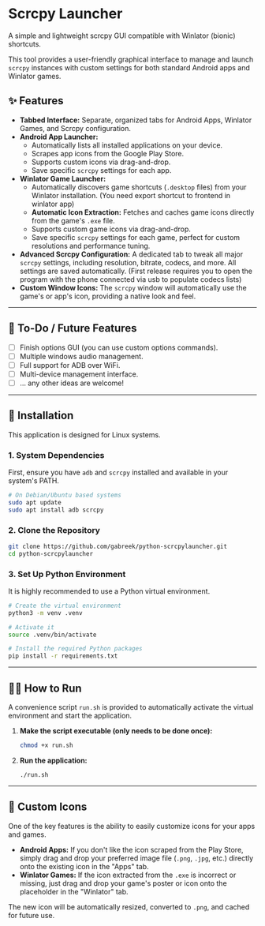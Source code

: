 # Scrcpy Launcher

A simple and lightweight scrcpy GUI compatible with Winlator (bionic) shortcuts.

This tool provides a user-friendly graphical interface to manage and launch `scrcpy` instances with custom settings for both standard Android apps and Winlator games.

## ✨ Features

* **Tabbed Interface:** Separate, organized tabs for Android Apps, Winlator Games, and Scrcpy configuration.
* **Android App Launcher:**
    * Automatically lists all installed applications on your device.
    * Scrapes app icons from the Google Play Store.
    * Supports custom icons via drag-and-drop.
    * Save specific `scrcpy` settings for each app.
* **Winlator Game Launcher:**
    * Automatically discovers game shortcuts (`.desktop` files) from your Winlator installation. (You need export shortcut to frontend in winlator app)
    * **Automatic Icon Extraction:** Fetches and caches game icons directly from the game's `.exe` file.
    * Supports custom game icons via drag-and-drop.
    * Save specific `scrcpy` settings for each game, perfect for custom resolutions and performance tuning.
* **Advanced Scrcpy Configuration:** A dedicated tab to tweak all major `scrcpy` settings, including resolution, bitrate, codecs, and more. All settings are saved automatically. (First release requires you to open the program with the phone connected via usb to populate codecs lists)
* **Custom Window Icons:** The `scrcpy` window will automatically use the game's or app's icon, providing a native look and feel.

---

## 🚧 To-Do / Future Features

- [ ] Finish options GUI (you can use custom options commands).
- [ ] Multiple windows audio management.
- [ ] Full support for ADB over WiFi.
- [ ] Multi-device management interface.
- [ ] ... any other ideas are welcome!

---

## 🚀 Installation

This application is designed for Linux systems.

### 1. System Dependencies

First, ensure you have `adb` and `scrcpy` installed and available in your system's PATH.

```bash
# On Debian/Ubuntu based systems
sudo apt update
sudo apt install adb scrcpy
```

### 2. Clone the Repository

```bash
git clone https://github.com/gabreek/python-scrcpylauncher.git
cd python-scrcpylauncher
```

### 3. Set Up Python Environment

It is highly recommended to use a Python virtual environment.

```bash
# Create the virtual environment
python3 -m venv .venv

# Activate it
source .venv/bin/activate

# Install the required Python packages
pip install -r requirements.txt
```

---

## 🏃‍♀️ How to Run

A convenience script `run.sh` is provided to automatically activate the virtual environment and start the application.

1.  **Make the script executable (only needs to be done once):**
    ```bash
    chmod +x run.sh
    ```

2.  **Run the application:**
    ```bash
    ./run.sh
    ```

---

## 🎨 Custom Icons

One of the key features is the ability to easily customize icons for your apps and games.

* **Android Apps:** If you don't like the icon scraped from the Play Store, simply drag and drop your preferred image file (`.png`, `.jpg`, etc.) directly onto the existing icon in the "Apps" tab.
* **Winlator Games:** If the icon extracted from the `.exe` is incorrect or missing, just drag and drop your game's poster or icon onto the placeholder in the "Winlator" tab.

The new icon will be automatically resized, converted to `.png`, and cached for future use.
